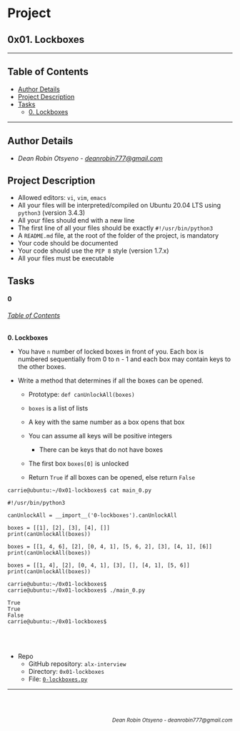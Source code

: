 # Project
## **0x01. Lockboxes**
---
## Table of Contents
- [Author Details](#author-details)
- [Project Description](#project-description)
- [Tasks](#tasks)
	- [0. Lockboxes](#0)
---
## Author Details
- *Dean Robin Otsyeno - deanrobin777@gmail.com*

## Project Description
- Allowed editors: `vi`, `vim`, `emacs`
- All your files will be interpreted/compiled on Ubuntu 20.04 LTS using `python3` (version 3.4.3)
- All your files should end with a new line
- The first line of all your files should be exactly `#!/usr/bin/python3`
- A `README.md` file, at the root of the folder of the project, is mandatory
- Your code should be documented
- Your code should use the `PEP 8` style (version 1.7.x)
- All your files must be executable

## Tasks
#### 0
###### [Table of Contents](#table-of-contents)
**0. Lockboxes**

- You have `n` number of locked boxes in front of you.
Each box is numbered sequentially from 0 to n - 1 and each box may contain keys to the other boxes. 

- Write a method that determines if all the boxes can be opened.


   - Prototype: `def canUnlockAll(boxes)`
   - `boxes` is a list of lists
   - A key with the same number as a box opens that box
   - You can assume all keys will be positive integers


     - There can be keys that do not have boxes

   - The first box `boxes[0]` is unlocked
   - Return `True` if all boxes can be opened, else return `False`


```
carrie@ubuntu:~/0x01-lockboxes$ cat main_0.py

#!/usr/bin/python3

canUnlockAll = __import__('0-lockboxes').canUnlockAll

boxes = [[1], [2], [3], [4], []]
print(canUnlockAll(boxes))

boxes = [[1, 4, 6], [2], [0, 4, 1], [5, 6, 2], [3], [4, 1], [6]]
print(canUnlockAll(boxes))

boxes = [[1, 4], [2], [0, 4, 1], [3], [], [4, 1], [5, 6]]
print(canUnlockAll(boxes))

carrie@ubuntu:~/0x01-lockboxes$
carrie@ubuntu:~/0x01-lockboxes$ ./main_0.py

True
True
False
carrie@ubuntu:~/0x01-lockboxes$
```

<br></br>
- Repo
    - GitHub repository: `alx-interview`
    - Directory: `0x01-lockboxes`
    - File: [`0-lockboxes.py`](./0-lockboxes.py)
---


<br></br>
<div align="right">
    <sub style="font-style: italic"> Dean Robin Otsyeno - deanrobin777@gmail.com</sub>
</div>
